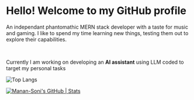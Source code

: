 <h1>Hello! Welcome to my GitHub profile</h1>

<p> An independant phantomathic MERN stack developer with a taste for music and gaming. I like to spend my time learning new things, testing them out to explore their capabilities.</p>
<br>
<p>Currently I am working on developing an <b>AI assistant</b> using LLM coded to target my personal tasks</p>

![Top Langs](https://github-readme-stats.vercel.app/api/top-langs/?username=kritika-pattalam&layout=compact)

[![Manan-Soni's GitHub | Stats](https://stats.quine.sh/Manan-Soni/github?theme=dark)](https://quine.sh?utm_source=widgets&utm_campaign=Manan-Soni)
